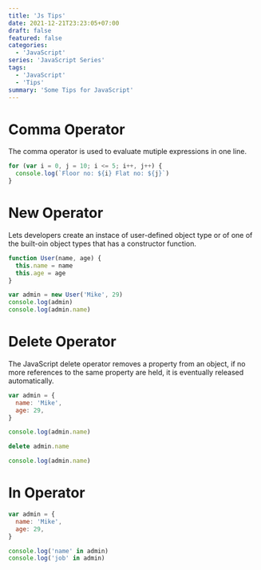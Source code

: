 ```yaml
---
title: 'Js Tips'
date: 2021-12-21T23:23:05+07:00
draft: false
featured: false
categories:
  - 'JavaScript'
series: 'JavaScript Series'
tags:
  - 'JavaScript'
  - 'Tips'
summary: 'Some Tips for JavaScript'
---
```


# Comma Operator

The comma operator is used to evaluate mutiple expressions in one line.

```javascript
for (var i = 0, j = 10; i <= 5; i++, j++) {
  console.log(`Floor no: ${i} Flat no: ${j}`)
}
```

# New Operator

Lets developers create an instace of user-defined object type or of one of the built-oin object types that has a constructor function.

```javascript
function User(name, age) {
  this.name = name
  this.age = age
}

var admin = new User('Mike', 29)
console.log(admin)
console.log(admin.name)
```

# Delete Operator

The JavaScript delete operator removes a property from an object, if no more references to the same property are held, it is eventually released automatically.

```javascript
var admin = {
  name: 'Mike',
  age: 29,
}

console.log(admin.name)

delete admin.name

console.log(admin.name)
```

# In Operator

```javascript
var admin = {
  name: 'Mike',
  age: 29,
}

console.log('name' in admin)
console.log('job' in admin)
```
